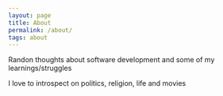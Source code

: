 ```yaml
---
layout: page
title: About
permalink: /about/
tags: about
---
```

Randon thoughts about software development and some of my learnings/struggles

I love to introspect on politics, religion, life and movies

